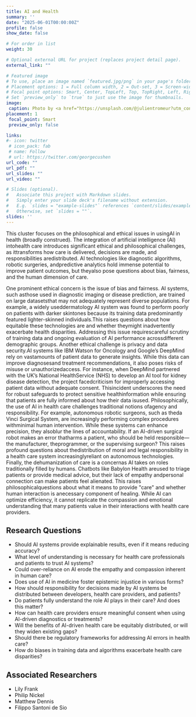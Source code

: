 ```yaml
---
title: AI and Health
summary: ''
date: "2025-06-01T00:00:00Z"
profile: false
show_date: false

# For order in list
weight: 30

# Optional external URL for project (replaces project detail page).
external_link: ""

# Featured image
# To use, place an image named `featured.jpg/png` in your page's folder.
# Placement options: 1 = Full column width, 2 = Out-set, 3 = Screen-width
# Focal point options: Smart, Center, TopLeft, Top, TopRight, Left, Right, BottomLeft, Bottom, BottomRight
# Set `preview_only` to `true` to just use the image for thumbnails.
image:
 caption: Photo by <a href="https://unsplash.com/@julientromeur?utm_content=creditCopyText&utm_medium=referral&utm_source=unsplash">julien Tromeur</a> on <a href="https://unsplash.com/photos/a-3d-image-of-a-human-with-a-red-circle-in-his-stomach-XChsbHDigQM?utm_content=creditCopyText&utm_medium=referral&utm_source=unsplash">Unsplash</a>
placement: 1
 focal_point: Smart
 preview_only: false

links:
#- icon: twitter
 # icon_pack: fab
 # name: Follow
 # url: https://twitter.com/georgecushen
url_code: ""
url_pdf: ""
url_slides: ""
url_video: ""

# Slides (optional).
#   Associate this project with Markdown slides.
#   Simply enter your slide deck's filename without extension.
#   E.g. `slides = "example-slides"` references `content/slides/example-slides.md`.
#   Otherwise, set `slides = ""`.
slides: ''
---
```


This cluster focuses on the philosophical and ethical issues in usingAI in health (broadly construed). The integration of artificial intelligence (AI) intohealth care introduces significant ethical and philosophical challenges, as ittransforms how care is delivered, decisions are made, and responsibilities aredistributed. AI technologies like diagnostic algorithms, robotic surgeries, andpredictive analytics hold immense potential to improve patient outcomes, but theyalso pose questions about bias, fairness, and the human dimension of care.

One prominent ethical concern is the issue of bias and fairness. AI systems, such asthose used in diagnostic imaging or disease prediction, are trained on large datasetsthat may not adequately represent diverse populations. For example, a widely useddermatology AI system was found to perform poorly on patients with darker skintones because its training data predominantly featured lighter-skinned individuals.This raises questions about how equitable these technologies are and whether theymight inadvertently exacerbate health disparities. Addressing this issue requirescareful scrutiny of training data and ongoing evaluation of AI performance acrossdifferent demographic groups. Another ethical challenge is privacy and data security.AI systems like IBM Watson for Oncology and Google’s DeepMind rely on vastamounts of patient data to generate insights. While this data can improve diagnosesand treatment recommendations, it also poses risks of misuse or unauthorizedaccess. For instance, when DeepMind partnered with the UK’s National HealthService (NHS) to develop an AI tool for kidney disease detection, the project facedcriticism for improperly accessing patient data without adequate consent. Thisincident underscores the need for robust safeguards to protect sensitive healthinformation while ensuring that patients are fully informed about how their data isused. Philosophically, the use of AI in health care challenges traditional notions ofagency and responsibility. For example, autonomous robotic surgeons, such as theda Vinci Surgical System, are increasingly performing complex procedures withminimal human intervention. While these systems can enhance precision, they alsoblur the lines of accountability. If an AI-driven surgical robot makes an error thatharms a patient, who should be held responsible—the manufacturer, theprogrammer, or the supervising surgeon? This raises profound questions about thedistribution of moral and legal responsibility in a health care system increasinglyreliant on autonomous technologies. Finally, the dehumanization of care is a concernas AI takes on roles traditionally filled by humans. Chatbots like Babylon Health areused to triage patients or provide medical advice, but their lack of empathy andpersonal connection can make patients feel alienated. This raises philosophicalquestions about what it means to provide "care" and whether human interaction is anecessary component of healing. While AI can optimize efficiency, it cannot replicate the compassion and emotional understanding that many patients value in their interactions with health care providers.

## Research Questions

- Should AI systems provide explainable results, even if it means reducing accuracy?
- What level of understanding is necessary for health care professionals and patients to trust AI systems?
- Could over-reliance on AI erode the empathy and compassion inherent in human care?
- Does use of AI in medicine foster epistemic injustice in various forms?
- How should responsibility for decisions made by AI systems be distributed between developers, health care providers, and patients?
- Do patients fully understand the role AI plays in their care? And does this matter?
- How can health care providers ensure meaningful consent when using AI-driven diagnostics or treatments?
- Will the benefits of AI-driven health care be equitably distributed, or will they widen existing gaps?
- Should there be regulatory frameworks for addressing AI errors in health care?
- How do biases in training data and algorithms exacerbate health care disparities?

## Associated Researchers

- Lily Frank
- Philip Nickel
- Matthew Dennis
- Filippo Santoni de Sio

